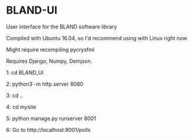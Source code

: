 # BLAND-UI
User interface for the BLAND software library

Compiled with Ubuntu 16.04, so I'd recommend using with Linux right now. 

Might require recompiling pycrysfml

Requires Django, Numpy, Demjson.

1: cd BLAND_UI

2: python3 -m http.server 8080

3: cd ..

4: cd mysite

5: python manage.py runserver 8001

6: Go to http://localhost:8001/polls
